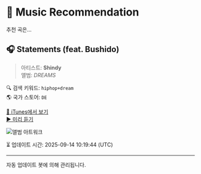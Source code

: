 
# 🎵 Music Recommendation

추천 곡은...

## 🎧 Statements (feat. Bushido)  
> 아티스트: **Shindy**  
> 앨범: _DREAMS_  

🔍 검색 키워드: `hiphop+dream`  
🌎 국가 스토어: `DE`

[🔗 iTunes에서 보기](https://music.apple.com/de/album/statements-feat-bushido/1131178697?i=1131178829&uo=4)  
[▶️ 미리 듣기](https://audio-ssl.itunes.apple.com/itunes-assets/AudioPreview125/v4/9a/56/5d/9a565d16-d7e5-e7bd-95eb-4046e92a6636/mzaf_15339136655584331839.plus.aac.p.m4a)

![앨범 아트워크](https://is1-ssl.mzstatic.com/image/thumb/Music30/v4/a6/59/b3/a659b34f-4ee5-092e-9283-e95f6e3ae3d5/886445990188.jpg/100x100bb.jpg)

⏳ 업데이트 시간: 2025-09-14 10:19:44 (UTC)

---
자동 업데이트 봇에 의해 관리됩니다.
